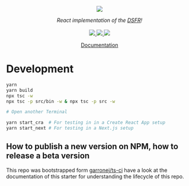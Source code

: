 <p align="center">
    <img src="https://user-images.githubusercontent.com/6702424/80216211-00ef5280-863e-11ea-81de-59f3a3d4b8e4.png">  
</p>
<p align="center">
    <i> React implementation of the <a href="https://www.systeme-de-design.gouv.fr/">DSFR</a>! </i>
    <br>
    <br>
    <a href="https://github.com/codegouvfr/dsfr-react/actions">
      <img src="https://github.com/codegouvfr/dsfr-react/workflows/ci/badge.svg?branch=main">
    </a>
    <a href="https://www.npmjs.com/package/tss-react">
      <img src="https://img.shields.io/npm/dm/tss-react">
    </a>
    <a href="https://github.com/codegouvfr/dsfr-react/blob/main/LICENSE">
      <img src="https://img.shields.io/npm/l/tss-react">
    </a>
</p>
<p align="center">
  <a href="https://etalab-2.gitbook.io/dsfr-react/">Documentation</a>
</p>

# Development

```bash
yarn
yarn build
npx tsc -w
npx tsc -p src/bin -w & npx tsc -p src -w

# Open another Terminal

yarn start_cra  # For testing in in a Create React App setup
yarn start_next # For testing in a Next.js setup
```

## How to publish a new version on NPM, how to release a beta version

This repo was bootstrapped form [garronej/ts-ci](https://github.com/garronej/ts-ci) have a look at the
documentation of this starter for understanding the lifecycle of this repo.
